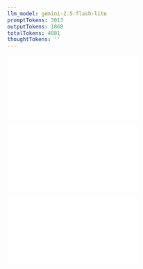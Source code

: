 ```yaml
---
llm_model: gemini-2.5-flash-lite
promptTokens: 3013
outputTokens: 1868
totalTokens: 4881
thoughtTokens: ''
---
```


![@](steps/_.f6a3a5d6.md)

![@](steps/_.0a9af04e.md)

![@](steps/response.baa54b01.md)